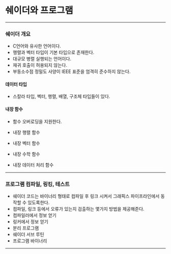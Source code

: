 # 쉐이더와 프로그램

-----------------------

### 쉐이더 개요

- C언어와 유사한 언어이다. 
- 행렬과 벡터 타입이 기본 타입으로 존재한다. 
- 대규모 병렬 실행되는 언어이다.
- 재귀 호출이 허용되지 않는다.
- 부동소수점 정밀도 사양이 IEEE 표준을 엄격히 준수하지 않는다.



#### 데이터 타입

- 스칼라 타입, 벡터, 행렬, 배열, 구조체 타입들이 있다.



#### 내장 함수

- 함수 오버로딩을 지원한다.

- 내장 행렬 함수
- 내장 벡터 함수
- 내장 수학 함수
- 내장 데이터 처리 함수





-------------------------------------

### 프로그램 컴파일, 링킹, 테스트

- 쉐이더 코드는 바이너리 형태로 컴파일 후 링크 시켜서 그래픽스 파이프라인에서 동작할 수 있도록한다.
- 컴파일, 링크 등에서 오류가 있는지 검출하는 몇가지 방법을 제공해준다.
- 컴파일러에서 정보 얻기
- 링커에서 정보 얻기
- 분리 프로그램
- 쉐이더 서브 루틴
- 프로그램 바이너리



---------------------------